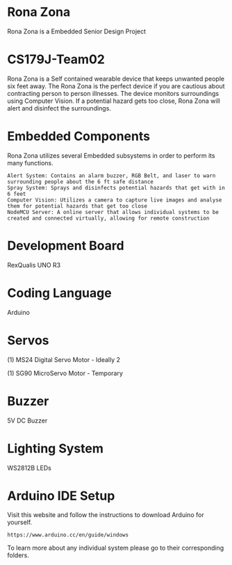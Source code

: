 # Rona Zona 
Rona Zona is a Embedded Senior Design Project 
 
# CS179J-Team02
Rona Zona is a Self contained wearable device that keeps unwanted people six feet away. The Rona Zona is the perfect device if you are cautious about contracting person to person illnesses. The device monitors surroundings using Computer Vision. If a potential hazard gets too close, Rona Zona will alert and disinfect the surroundings.
 
# Embedded Components
Rona Zona utilizes several Embedded subsystems in order to perform its many functions. 
 
    Alert System: Contains an alarm buzzer, RGB Belt, and laser to warn surrounding people about the 6 ft safe distance
    Spray System: Sprays and disinfects potential hazards that get with in 6 feet
    Computer Vision: Utilizes a camera to capture live images and analyse them for potential hazards that get too close
    NodeMCU Server: A online server that allows individual systems to be created and connected virtually, allowing for remote construction

# Development Board
RexQualis UNO R3
# Coding Language
Arduino
# Servos
(1) MS24 Digital Servo Motor - Ideally 2

(1) SG90 MicroServo Motor - Temporary
# Buzzer
5V DC Buzzer
# Lighting System
WS2812B LEDs

# Arduino IDE Setup
Visit this website and follow the instructions to download Arduino for yourself.

    https://www.arduino.cc/en/guide/windows


To learn more about any individual system please go to their corresponding folders.
